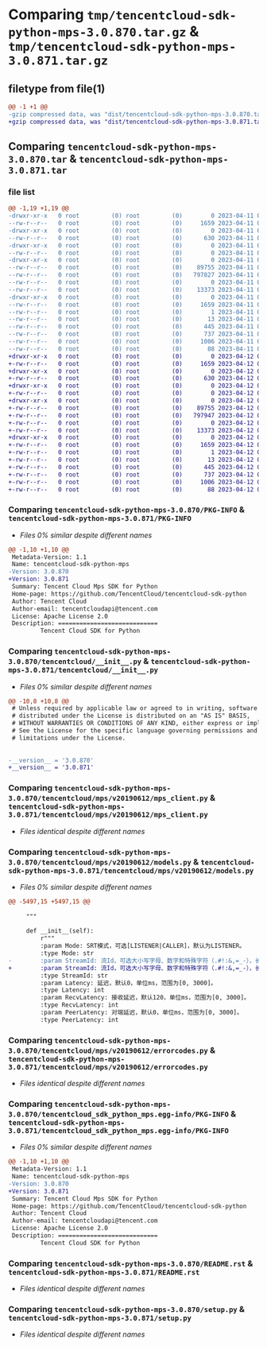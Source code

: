 # Comparing `tmp/tencentcloud-sdk-python-mps-3.0.870.tar.gz` & `tmp/tencentcloud-sdk-python-mps-3.0.871.tar.gz`

## filetype from file(1)

```diff
@@ -1 +1 @@
-gzip compressed data, was "dist/tencentcloud-sdk-python-mps-3.0.870.tar", last modified: Tue Apr 11 03:43:28 2023, max compression
+gzip compressed data, was "dist/tencentcloud-sdk-python-mps-3.0.871.tar", last modified: Wed Apr 12 00:36:20 2023, max compression
```

## Comparing `tencentcloud-sdk-python-mps-3.0.870.tar` & `tencentcloud-sdk-python-mps-3.0.871.tar`

### file list

```diff
@@ -1,19 +1,19 @@
-drwxr-xr-x   0 root         (0) root         (0)        0 2023-04-11 03:43:28.000000 tencentcloud-sdk-python-mps-3.0.870/
--rw-r--r--   0 root         (0) root         (0)     1659 2023-04-11 03:43:28.000000 tencentcloud-sdk-python-mps-3.0.870/PKG-INFO
-drwxr-xr-x   0 root         (0) root         (0)        0 2023-04-11 03:43:28.000000 tencentcloud-sdk-python-mps-3.0.870/tencentcloud/
--rw-r--r--   0 root         (0) root         (0)      630 2023-04-11 03:43:28.000000 tencentcloud-sdk-python-mps-3.0.870/tencentcloud/__init__.py
-drwxr-xr-x   0 root         (0) root         (0)        0 2023-04-11 03:43:28.000000 tencentcloud-sdk-python-mps-3.0.870/tencentcloud/mps/
--rw-r--r--   0 root         (0) root         (0)        0 2023-04-11 03:43:28.000000 tencentcloud-sdk-python-mps-3.0.870/tencentcloud/mps/__init__.py
-drwxr-xr-x   0 root         (0) root         (0)        0 2023-04-11 03:43:28.000000 tencentcloud-sdk-python-mps-3.0.870/tencentcloud/mps/v20190612/
--rw-r--r--   0 root         (0) root         (0)    89755 2023-04-11 03:43:28.000000 tencentcloud-sdk-python-mps-3.0.870/tencentcloud/mps/v20190612/mps_client.py
--rw-r--r--   0 root         (0) root         (0)   797827 2023-04-11 03:43:28.000000 tencentcloud-sdk-python-mps-3.0.870/tencentcloud/mps/v20190612/models.py
--rw-r--r--   0 root         (0) root         (0)        0 2023-04-11 03:43:28.000000 tencentcloud-sdk-python-mps-3.0.870/tencentcloud/mps/v20190612/__init__.py
--rw-r--r--   0 root         (0) root         (0)    13373 2023-04-11 03:43:28.000000 tencentcloud-sdk-python-mps-3.0.870/tencentcloud/mps/v20190612/errorcodes.py
-drwxr-xr-x   0 root         (0) root         (0)        0 2023-04-11 03:43:28.000000 tencentcloud-sdk-python-mps-3.0.870/tencentcloud_sdk_python_mps.egg-info/
--rw-r--r--   0 root         (0) root         (0)     1659 2023-04-11 03:43:28.000000 tencentcloud-sdk-python-mps-3.0.870/tencentcloud_sdk_python_mps.egg-info/PKG-INFO
--rw-r--r--   0 root         (0) root         (0)        1 2023-04-11 03:43:28.000000 tencentcloud-sdk-python-mps-3.0.870/tencentcloud_sdk_python_mps.egg-info/dependency_links.txt
--rw-r--r--   0 root         (0) root         (0)       13 2023-04-11 03:43:28.000000 tencentcloud-sdk-python-mps-3.0.870/tencentcloud_sdk_python_mps.egg-info/top_level.txt
--rw-r--r--   0 root         (0) root         (0)      445 2023-04-11 03:43:28.000000 tencentcloud-sdk-python-mps-3.0.870/tencentcloud_sdk_python_mps.egg-info/SOURCES.txt
--rw-r--r--   0 root         (0) root         (0)      737 2023-04-11 03:43:28.000000 tencentcloud-sdk-python-mps-3.0.870/README.rst
--rw-r--r--   0 root         (0) root         (0)     1006 2023-04-11 03:43:28.000000 tencentcloud-sdk-python-mps-3.0.870/setup.py
--rw-r--r--   0 root         (0) root         (0)       88 2023-04-11 03:43:28.000000 tencentcloud-sdk-python-mps-3.0.870/setup.cfg
+drwxr-xr-x   0 root         (0) root         (0)        0 2023-04-12 00:36:20.000000 tencentcloud-sdk-python-mps-3.0.871/
+-rw-r--r--   0 root         (0) root         (0)     1659 2023-04-12 00:36:20.000000 tencentcloud-sdk-python-mps-3.0.871/PKG-INFO
+drwxr-xr-x   0 root         (0) root         (0)        0 2023-04-12 00:36:20.000000 tencentcloud-sdk-python-mps-3.0.871/tencentcloud/
+-rw-r--r--   0 root         (0) root         (0)      630 2023-04-12 00:36:19.000000 tencentcloud-sdk-python-mps-3.0.871/tencentcloud/__init__.py
+drwxr-xr-x   0 root         (0) root         (0)        0 2023-04-12 00:36:20.000000 tencentcloud-sdk-python-mps-3.0.871/tencentcloud/mps/
+-rw-r--r--   0 root         (0) root         (0)        0 2023-04-12 00:36:19.000000 tencentcloud-sdk-python-mps-3.0.871/tencentcloud/mps/__init__.py
+drwxr-xr-x   0 root         (0) root         (0)        0 2023-04-12 00:36:20.000000 tencentcloud-sdk-python-mps-3.0.871/tencentcloud/mps/v20190612/
+-rw-r--r--   0 root         (0) root         (0)    89755 2023-04-12 00:36:19.000000 tencentcloud-sdk-python-mps-3.0.871/tencentcloud/mps/v20190612/mps_client.py
+-rw-r--r--   0 root         (0) root         (0)   797947 2023-04-12 00:36:19.000000 tencentcloud-sdk-python-mps-3.0.871/tencentcloud/mps/v20190612/models.py
+-rw-r--r--   0 root         (0) root         (0)        0 2023-04-12 00:36:19.000000 tencentcloud-sdk-python-mps-3.0.871/tencentcloud/mps/v20190612/__init__.py
+-rw-r--r--   0 root         (0) root         (0)    13373 2023-04-12 00:36:19.000000 tencentcloud-sdk-python-mps-3.0.871/tencentcloud/mps/v20190612/errorcodes.py
+drwxr-xr-x   0 root         (0) root         (0)        0 2023-04-12 00:36:20.000000 tencentcloud-sdk-python-mps-3.0.871/tencentcloud_sdk_python_mps.egg-info/
+-rw-r--r--   0 root         (0) root         (0)     1659 2023-04-12 00:36:20.000000 tencentcloud-sdk-python-mps-3.0.871/tencentcloud_sdk_python_mps.egg-info/PKG-INFO
+-rw-r--r--   0 root         (0) root         (0)        1 2023-04-12 00:36:20.000000 tencentcloud-sdk-python-mps-3.0.871/tencentcloud_sdk_python_mps.egg-info/dependency_links.txt
+-rw-r--r--   0 root         (0) root         (0)       13 2023-04-12 00:36:20.000000 tencentcloud-sdk-python-mps-3.0.871/tencentcloud_sdk_python_mps.egg-info/top_level.txt
+-rw-r--r--   0 root         (0) root         (0)      445 2023-04-12 00:36:20.000000 tencentcloud-sdk-python-mps-3.0.871/tencentcloud_sdk_python_mps.egg-info/SOURCES.txt
+-rw-r--r--   0 root         (0) root         (0)      737 2023-04-12 00:36:19.000000 tencentcloud-sdk-python-mps-3.0.871/README.rst
+-rw-r--r--   0 root         (0) root         (0)     1006 2023-04-12 00:36:19.000000 tencentcloud-sdk-python-mps-3.0.871/setup.py
+-rw-r--r--   0 root         (0) root         (0)       88 2023-04-12 00:36:20.000000 tencentcloud-sdk-python-mps-3.0.871/setup.cfg
```

### Comparing `tencentcloud-sdk-python-mps-3.0.870/PKG-INFO` & `tencentcloud-sdk-python-mps-3.0.871/PKG-INFO`

 * *Files 0% similar despite different names*

```diff
@@ -1,10 +1,10 @@
 Metadata-Version: 1.1
 Name: tencentcloud-sdk-python-mps
-Version: 3.0.870
+Version: 3.0.871
 Summary: Tencent Cloud Mps SDK for Python
 Home-page: https://github.com/TencentCloud/tencentcloud-sdk-python
 Author: Tencent Cloud
 Author-email: tencentcloudapi@tencent.com
 License: Apache License 2.0
 Description: ============================
         Tencent Cloud SDK for Python
```

### Comparing `tencentcloud-sdk-python-mps-3.0.870/tencentcloud/__init__.py` & `tencentcloud-sdk-python-mps-3.0.871/tencentcloud/__init__.py`

 * *Files 0% similar despite different names*

```diff
@@ -10,8 +10,8 @@
 # Unless required by applicable law or agreed to in writing, software
 # distributed under the License is distributed on an "AS IS" BASIS,
 # WITHOUT WARRANTIES OR CONDITIONS OF ANY KIND, either express or implied.
 # See the License for the specific language governing permissions and
 # limitations under the License.
 
 
-__version__ = '3.0.870'
+__version__ = '3.0.871'
```

### Comparing `tencentcloud-sdk-python-mps-3.0.870/tencentcloud/mps/v20190612/mps_client.py` & `tencentcloud-sdk-python-mps-3.0.871/tencentcloud/mps/v20190612/mps_client.py`

 * *Files identical despite different names*

### Comparing `tencentcloud-sdk-python-mps-3.0.870/tencentcloud/mps/v20190612/models.py` & `tencentcloud-sdk-python-mps-3.0.871/tencentcloud/mps/v20190612/models.py`

 * *Files 0% similar despite different names*

```diff
@@ -5497,15 +5497,15 @@
 
     """
 
     def __init__(self):
         r"""
         :param Mode: SRT模式，可选[LISTENER|CALLER]，默认为LISTENER。
         :type Mode: str
-        :param StreamId: 流Id，可选大小写字母、数字和特殊字符（.#!:&,=_-），长度为0~512。
+        :param StreamId: 流Id，可选大小写字母、数字和特殊字符（.#!:&,=_-），长度为0~512。具体格式可以参考：https://github.com/Haivision/srt/blob/master/docs/features/access-control.md#standard-keys。
         :type StreamId: str
         :param Latency: 延迟，默认0，单位ms，范围为[0, 3000]。
         :type Latency: int
         :param RecvLatency: 接收延迟，默认120，单位ms，范围为[0, 3000]。
         :type RecvLatency: int
         :param PeerLatency: 对端延迟，默认0，单位ms，范围为[0, 3000]。
         :type PeerLatency: int
```

### Comparing `tencentcloud-sdk-python-mps-3.0.870/tencentcloud/mps/v20190612/errorcodes.py` & `tencentcloud-sdk-python-mps-3.0.871/tencentcloud/mps/v20190612/errorcodes.py`

 * *Files identical despite different names*

### Comparing `tencentcloud-sdk-python-mps-3.0.870/tencentcloud_sdk_python_mps.egg-info/PKG-INFO` & `tencentcloud-sdk-python-mps-3.0.871/tencentcloud_sdk_python_mps.egg-info/PKG-INFO`

 * *Files 0% similar despite different names*

```diff
@@ -1,10 +1,10 @@
 Metadata-Version: 1.1
 Name: tencentcloud-sdk-python-mps
-Version: 3.0.870
+Version: 3.0.871
 Summary: Tencent Cloud Mps SDK for Python
 Home-page: https://github.com/TencentCloud/tencentcloud-sdk-python
 Author: Tencent Cloud
 Author-email: tencentcloudapi@tencent.com
 License: Apache License 2.0
 Description: ============================
         Tencent Cloud SDK for Python
```

### Comparing `tencentcloud-sdk-python-mps-3.0.870/README.rst` & `tencentcloud-sdk-python-mps-3.0.871/README.rst`

 * *Files identical despite different names*

### Comparing `tencentcloud-sdk-python-mps-3.0.870/setup.py` & `tencentcloud-sdk-python-mps-3.0.871/setup.py`

 * *Files identical despite different names*

